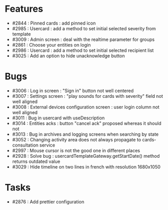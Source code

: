 # Features
* #2844 : Pinned cards : add pinned icon
* #2985 : Usercard : add a method to set initial selected severity from template
* #3009 : Admin screen : deal with the realtime parameter for groups
* #2861 : Choose your entities on login
* #2986 : Usercard : add a method to set initial selected recipient list
* #3025 : Add an option to hide unacknowledge button

# Bugs
* #3006 : Log in screen : "Sign in" button not well centered
* #3007 : Settings screen : "play sounds for cards with severity" field not well aligned
* #3008 : External devices configuration screen : user login column not well aligned
* #3011 : Bug in usercard with useDescription
* #3014 : Entities acks : button "cancel ack" proposed whereas it should not
* #3013 : Bug in archives and logging screens when searching by state
* #3052 : Changing activity area does not always propagate to cards-consultation service
* #2997 : Mouse cursor is not the good one in different places
* #2928 : Solve bug : usercardTemplateGateway.getStartDate() method returns outdated value
* #3029 : Hide timeline on two lines in french with resolution 1680x1050 


# Tasks
* #2876 : Add prettier configuration

